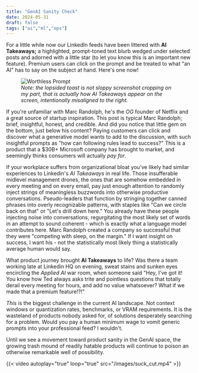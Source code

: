 ```yaml
---
title: "GenAI Sanity Check"
date: 2024-05-31
draft: false
tags: ["ai","ml","ops"]
---
```


For a little while now our LinkedIn feeds have been littered with **AI Takeaways;** a highlighted, prompt-toned text blurb wedged under selected posts and adorned with a little star (to let you know this is an important new feature).
Premium users can click on the prompt and be treated to what "an AI" has to say on the subject at hand. Here's one now!

<figure>
    <img src="/images/worthless-prompt.png" alt="Worthless Prompt">
    <figcaption><i>Note: the lopsided toast is not sloppy screenshot cropping on my part, that is actually how AI Takeaways appear on the screen, intentionally misaligned to the right.</i><figcaption>
</figure>

If you're unfamiliar with Marc Randolph, he's the _OG_ founder of Netflix and a great source of startup inspiration. This post is typical Marc Randolph; brief, insightful, honest, and credible. And did you notice that little gem on the bottom, just below his content? Paying customers can click and discover what a generative model wants to add to the discussion, with such insightful prompts as "how can following rules lead to success?" This is a product that a $30B+ Microsoft company has brought to market, and seemingly thinks consumers will actually _pay for_.

If your workplace suffers from organizational bloat you've likely had similar experiences to Linkedin's _AI Takeaways_ in real life. Those insufferable midlevel management drones, the ones that are somehow embedded in every meeting and on every email, pay just enough attention to randomly inject strings of meaningless buzzwords into otherwise productive conversations. Pseudo-leaders that function by stringing together canned phrases into overly recognizable patterns, with staples like "Can we circle back on that" or "Let's drill down here." You already have these people injecting noise into conversations, regurgitating the most likely set of words in an attempt to sound coherent - which is exactly what a language model contributes here. Marc Randolph created a company so successful that they were "competing with sleep, on the margin." If I want insight on success, I want his - not the statistically most likely thing a statistically average human would say.

What product journey brought **AI Takeaways** to life? Was there a team working late at Linkedin HQ on evening, sweat stains and sunken eyes encircling the _Applied AI_ war room, when someone said "Hey, I've got it! You know how Ted always asks trite and pointless questions that totally derail every meeting for hours, and add no value whatsoever? What if we made that a premium feature!?!"

_This_ is the biggest challenge in the current AI landscape. Not context windows or quantization rates, benchmarks, or VRAM requirements. It is the wasteland of products nobody asked for, of solutions desperately searching for a problem. Would you pay a human minimum wage to vomit generic prompts into your professional feed? I wouldn't.

Until we see a movement toward product sanity in the GenAI space, the growing trash mound of readily hatable products will continue to poison an otherwise remarkable well of possibility.

{{< video autoplay="true" loop="true" src="/images/suck_cut.mp4" >}}